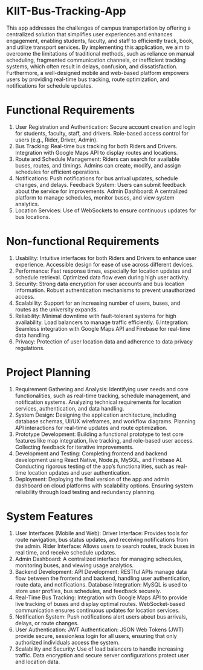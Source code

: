# KIIT-Bus-Tracking-App
This app addresses the challenges of campus transportation by offering a centralized solution that simplifies user experiences and enhances engagement, enabling students, faculty, and staff to efficiently track, book, and utilize transport services. By implementing this application, we aim to overcome the limitations of traditional methods, such as reliance on manual scheduling, fragmented communication channels, or inefficient tracking systems, which often result in delays, confusion, and dissatisfaction. Furthermore, a well-designed mobile and web-based platform empowers users by providing real-time bus tracking, route optimization, and notifications for schedule updates.
# Functional Requirements
1. User Registration and Authentication:
Secure account creation and login for students, faculty, staff, and drivers.
Role-based access control for users (e.g., Rider, Driver, Admin).
2. Bus Tracking:
Real-time bus tracking for both Riders and Drivers.
Integration with Google Maps API to display routes and locations.
3. Route and Schedule Management:
Riders can search for available buses, routes, and timings.
Admins can create, modify, and assign schedules for efficient operations.
4. Notifications:
Push notifications for bus arrival updates, schedule changes, and delays.
Feedback System:
Users can submit feedback about the service for improvements.
Admin Dashboard:
A centralized platform to manage schedules, monitor buses, and view
system analytics.
7. Location Services:
Use of WebSockets to ensure continuous updates for bus
locations.
# Non-functional Requirements
1. Usability:
Intuitive interfaces for both Riders and Drivers to enhance user
experience.
Accessible design for ease of use across different devices.
2. Performance:
Fast response times, especially for location updates and schedule
retrieval.
Optimized data flow even during high user activity.
3. Security:
Strong data encryption for user accounts and bus location
information.
Robust authentication mechanisms to prevent unauthorized
access.
4. Scalability:
Support for an increasing number of users, buses, and routes
as the university expands.
5. Reliability:
Minimal downtime with fault-tolerant systems for high
availability.
Load balancers to manage traffic efficiently.
6.Integration:
Seamless integration with Google Maps API and
Firebase for real-time data handling.
7. Privacy:
Protection of user location data and adherence to data
privacy regulations.
# Project Planning
1. Requirement Gathering and Analysis:
Identifying user needs and core functionalities, such as real-time tracking,
schedule management, and notification systems.
Analyzing technical requirements for location services, authentication, and
data handling.
2. System Design:
Designing the application architecture, including database schemas, UI/UX
wireframes, and workflow diagrams.
Planning API interactions for real-time updates and route optimization.
3. Prototype Development:
Building a functional prototype to test core features like map integration,
live tracking, and role-based user access.
Collecting feedback for iterative improvements.
4. Development and Testing:
Completing frontend and backend development using React Native,
Node.js, MySQL, and Firebase AI.
Conducting rigorous testing of the app’s functionalities, such as real-time
location updates and user authentication.
5. Deployment:
Deploying the final version of the app and admin dashboard on cloud
platforms with scalability options.
Ensuring system reliability through load testing and redundancy planning.
# System Features
1. User Interfaces (Mobile and Web):
Driver Interface: Provides tools for route navigation, bus status updates, and receiving notifications from the admin.
Rider Interface: Allows users to search routes, track buses in real time, and receive
schedule updates.
2. Admin Dashboard:
A centralized interface for managing schedules, monitoring buses, and viewing usage analytics.
3. Backend Development:
API Development: RESTful APIs manage data flow between the frontend and
backend, handling user authentication, route data, and notifications.
Database Integration: MySQL is used to store user profiles, bus schedules, and feedback securely.
4. Real-Time Bus Tracking:
Integration with Google Maps API to provide live tracking of buses and display optimal routes.
WebSocket-based communication ensures continuous updates for location services.
5. Notification System:
Push notifications alert users about bus arrivals, delays, or route changes.
6. User Authentication:
JWT Authentication: JSON Web Tokens (JWT) provide secure, sessionless login for all users, ensuring that only authorized individuals access the system.
7. Scalability and Security:
Use of load balancers to handle increasing traffic.
Data encryption and secure server configurations protect user and location data.
